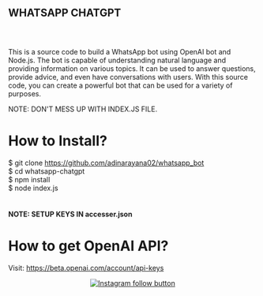 <h2>WHATSAPP CHATGPT</h2>
<h4<Author : Adinarayana Thota</h4>
<br>
<h3></h3>This is a source code to build a WhatsApp bot using OpenAI bot and Node.js. The bot is capable of understanding natural language and providing information on various topics. It can be used to answer questions, provide advice, and even have conversations with users. With this source code, you can create a powerful bot that can be used for a variety of purposes. </h3>
<br>

NOTE: DON'T MESS UP WITH INDEX.JS FILE. <br>

# How to Install? 
$ git clone https://github.com/adinarayana02/whatsapp_bot <br>
$ cd whatsapp-chatgpt <br>
$ npm install <br>
$ node index.js <br>
<h4><br> NOTE: SETUP KEYS IN accesser.json
</h4>

# How to get OpenAI API?
Visit: https://beta.openai.com/account/api-keys

<div align="center">
  <a href="https://www.instagram.com/adinarayan02/">
    <img src="https://img.shields.io/badge/Follow%20%40Adianarayana-Follow%20on%20Instagram-833AB4?logo=instagram&style=for-the-badge" alt="Instagram follow button">
  </a>
</div>
